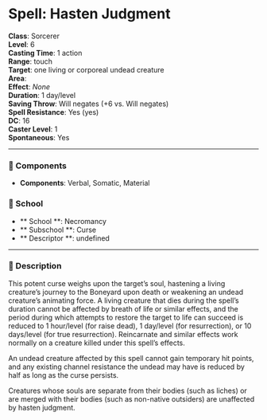 
# Spell: Hasten Judgment
**Class**: Sorcerer  
**Level**: 6  
**Casting Time**: 1 action  
**Range**: touch  
**Target**: one living or corporeal undead creature  
**Area**:   
**Effect**: _None_  
**Duration**: 1 day/level  
**Saving Throw**: Will negates (+6 vs. Will negates)  
**Spell Resistance**: Yes (yes)  
**DC**: 16  
**Caster Level**: 1  
**Spontaneous**: Yes

---

### 🔮 Components
- **Components**: Verbal, Somatic, Material

### 🏫 School
- ** School **: Necromancy
- ** Subschool **: Curse
- ** Descriptor **: undefined
---

### 📜 Description
This potent curse weighs upon the target’s soul, hastening a living creature’s journey to the Boneyard upon death or weakening an undead creature’s animating force. A living creature that dies during the spell’s duration cannot be affected by breath of life or similar effects, and the period during which attempts to restore the target to life can succeed is reduced to 1 hour/level (for raise dead), 1 day/level (for resurrection), or 10 days/level (for true resurrection). Reincarnate and similar effects work normally on a creature killed under this spell’s effects.

An undead creature affected by this spell cannot gain temporary hit points, and any existing channel resistance the undead may have is reduced by half as long as the curse persists.

Creatures whose souls are separate from their bodies (such as liches) or are merged with their bodies (such as non-native outsiders) are unaffected by hasten judgment.

